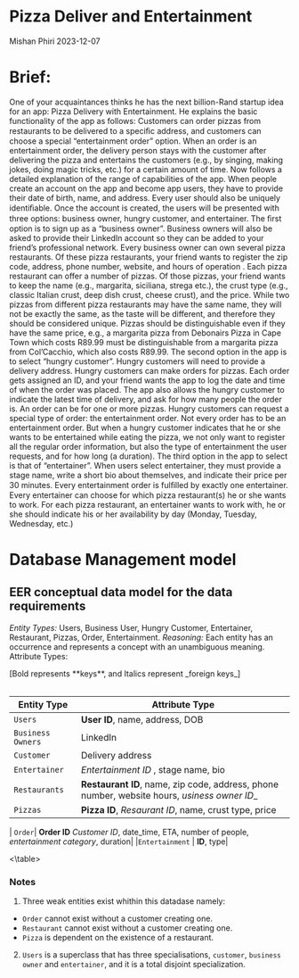Pizza Deliver and Entertainment
================
Mishan Phiri
2023-12-07

# Brief:

One of your acquaintances thinks he has the next billion-Rand startup idea for an app: Pizza Delivery with Entertainment. He explains the basic functionality of the app as follows:
Customers can order pizzas from restaurants to be delivered to a speciﬁc address, and customers can choose a special “entertainment order” option. When an order is an entertainment order, the delivery person stays with the customer after delivering the pizza and entertains the customers (e.g., by singing, making jokes, doing magic tricks, etc.) for a certain amount of time. Now follows a detailed explanation of the range of capabilities of the app. When people create an account on the app and become app users, they have to provide their date of birth, name, and address. Every user should also be uniquely identiﬁable. Once the account is created, the users will be presented with three options: business owner, hungry customer, and entertainer.
The ﬁrst option is to sign up as a “business owner”. Business owners will also be asked to provide their LinkedIn account so they can be added to your friend’s professional network. Every business owner can own several pizza restaurants. Of these pizza restaurants, your friend wants to register the zip code, address, phone number, website, and hours of operation .
Each pizza restaurant can offer a number of pizzas. Of those pizzas, your friend wants to keep the name (e.g., margarita, siciliana, strega etc.), the crust type (e.g., classic Italian crust, deep dish crust, cheese crust), and the price. While two pizzas from different pizza restaurants may have the same name, they will not be exactly the same, as the taste will be different, and therefore they should be considered unique. Pizzas should be distinguishable even if they have the same price, e.g., a margarita pizza from Debonairs Pizza in Cape Town which costs R89.99 must be distinguishable from a margarita pizza from Col’Cacchio, which also costs R89.99.
The second option in the app is to select “hungry customer”. Hungry customers will need to provide a delivery address. Hungry customers can make orders for pizzas. Each order gets assigned an ID, and your friend wants the app to log the date and time of when the order was placed. The app also allows the hungry customer to indicate the latest time of delivery, and ask for how many people the order is. An order can be for one or more pizzas.
Hungry customers can request a special type of order: the entertainment order. Not every order has to be an entertainment order. But when a hungry customer indicates that he or she wants to be entertained while eating the pizza, we not only want to register all the regular order information, but also the type of entertainment the user requests, and for how long (a duration).
The third option in the app to select is that of “entertainer”. When users select entertainer, they must provide a stage name, write a short bio about themselves, and indicate their price per 30 minutes. Every entertainment order is fulﬁlled by exactly one entertainer. Every entertainer can choose for which pizza restaurant(s) he or she wants to work. For each pizza restaurant, an entertainer wants to work with, he or she should indicate his or her availability by day (Monday, Tuesday, Wednesday, etc.)

# Database Management model 
## EER conceptual data model for the data requirements
*Entity Types:* Users, Business User, Hungry Customer, Entertainer, Restaurant, Pizzas, Order, Entertainment.
*Reasoning:* Each entity has an occurrence and represents a concept with an unambiguous meaning. 
Attribute Types:
<table>[Bold represents **keys**, and Italics represent _foreign keys_]

| Entity Type | Attribute Type                                                         |
|------------------|-------------------------------------------------------------------|
| `Users`          | **User ID**, name, address, DOB                                   |
| `Business Owners`| LinkedIn                                                          |
| `Customer`       | Delivery address |
|`Entertainer` | _Entertainment ID_ , stage name, bio|
| `Restaurants`    | **Restaurant ID**, name, zip code, address, phone number, website hours, _usiness owner ID__ |
| `Pizzas`         | **Pizza ID**, _Resaurant ID_, name, crust type, price                |
                                                     
| `Order`| **Order ID** _Customer ID_, date_time, ETA, number of people, _entertainment category_, duration|
|`Entertainment` | **ID**, type|

<\table>
### Notes
1. Three weak entities exist whithin this datadase namely:
* `Order` cannot exist without a customer creating one.
* `Restaurant` cannot exist without a customer creating one.
* `Pizza` is dependent on the existence of a restaurant.
2. `Users` is a superclass that has three specialisations, `customer`, `business owner` and `entertainer`, and it is a total disjoint specialization.




